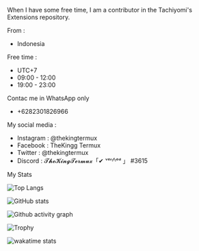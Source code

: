When I have some free time, I am a contributor in the Tachiyomi's Extensions repository.

From :
* Indonesia 

Free time :
*    UTC+7
* 09:00 - 12:00
* 19:00 - 23:00

Contac me in WhatsApp only
* +6282301826966

My social media :
* Instagram : @thekingtermux
* Facebook  : TheKingg Termux
* Twitter   : @thekingtermux
* Discord   : 𝓣𝓱𝓮𝓚𝓲𝓷𝓰𝓣𝓮𝓻𝓶𝓾𝔁「✔ ᵛᵉʳᶦᶠᶦᵉᵈ 」 #3615

My Stats

![Top Langs](https://github-readme-stats.vercel.app/api/top-langs/?username=TheKingTermux&theme=radical&title_color=8E2DE2&text_color=fff&langs_count=8)

![GitHub stats](https://github-readme-stats.vercel.app/api?username=TheKingTermux&theme=radical&title_color=8E2DE2&text_color=fff&show_icons=true)

![Github activity graph](https://activity-graph.herokuapp.com/graph?username=TheKingTermux&theme=react-dark&custom_title=TheKingTermux%20Recent%20Activity&hide_border=true)

![Trophy](https://github-profile-trophy.vercel.app/?username=TheKingTermux&theme=onedark)

![wakatime stats](https://github-readme-stats.vercel.app/api/wakatime?username=TheKingTermux)

